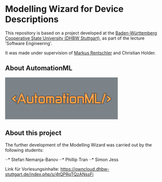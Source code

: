 # Modelling Wizard for Device Descriptions 

This repository is based on a project developed at the [Baden-Württemberg Cooperative State University (DHBW Stuttgart)](https://www.dhbw-stuttgart.de/), 
as part of the lecture 'Software Engineering'.

It was made under supervision of [Markus Rentschler](http://wwwlehre.dhbw-stuttgart.de/~rentschler/) and Christian Holder.

## About AutomationML
![alt text](https://github.com/DekaAthlos/TINF19C-ModellingWizard/blob/master/PROJECT/Git/automationML.png "Logo AutomationML")

## About this project

The further development of the Modelling Wizard was carried out by the following students:

⋅⋅* Stefan Nemanja-Banov
⋅⋅* Phillip Tran
⋅⋅* Simon Jess


Link für Vorlesungsinhalte: https://owncloud.dhbw-stuttgart.de/index.php/s/4tQPRqTQzANssFi

